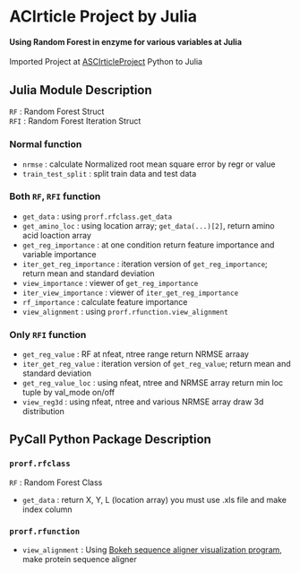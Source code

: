 # ACIrticle Project by Julia
#### Using Random Forest in enzyme for various variables at Julia

Imported Project at [ASCIrticleProject](https://github.com/Chemical118/ASCIrticleProject) Python to Julia

## Julia Module Description
`RF` : Random Forest Struct  
`RFI` : Random Forest Iteration Struct  

### Normal function
+ `nrmse` : calculate Normalized root mean square error by regr or value
+ `train_test_split` : split train data and test data

### Both `RF`, `RFI` function
+ `get_data` : using `prorf.rfclass.get_data`
+ `get_amino_loc` : using location array; `get_data(...)[2]`, return amino acid loaction array
+ `get_reg_importance` : at one condition return feature importance and variable importance
+ `iter_get_reg_importance` : iteration version of `get_reg_importance`; return mean and standard deviation
+ `view_importance` : viewer of `get_reg_importance`
+ `iter_view_importance` : viewer of `iter_get_reg_importance`
+ `rf_importance` : calculate feature importance
+ `view_alignment` : using `prorf.rfunction.view_alignment`

### Only `RFI` function
+ `get_reg_value` : RF at nfeat, ntree range return NRMSE arraay
+ `iter_get_reg_value` : iteration version of `get_reg_value`; return mean and standard deviation
+ `get_reg_value_loc` : using nfeat, ntree and NRMSE array return min loc tuple by val_mode on/off
+ `view_reg3d` : using nfeat, ntree and various NRMSE array draw 3d distribution

## PyCall Python Package Description
### `prorf.rfclass`
`RF` : Random Forest Class
+ `get_data` : return X, Y, L (location array) you must use .xls file and make index column

### `prorf.rfunction`
+ `view_alignment` : Using [Bokeh sequence aligner visualization program](https://dmnfarrell.github.io/bioinformatics/bokeh-sequence-aligner
), make protein sequence aligner